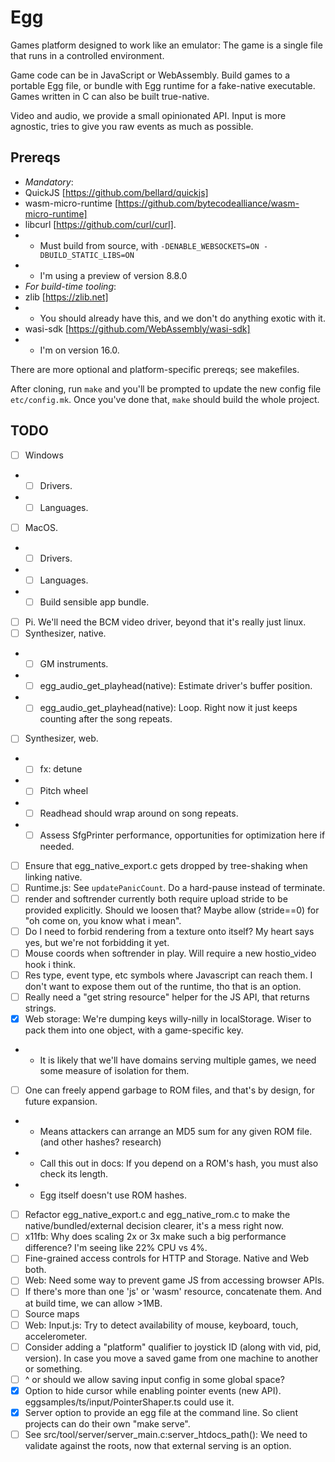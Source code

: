 # Egg

Games platform designed to work like an emulator: The game is a single file that runs in a controlled environment.

Game code can be in JavaScript or WebAssembly.
Build games to a portable Egg file, or bundle with Egg runtime for a fake-native executable.
Games written in C can also be built true-native.

Video and audio, we provide a small opinionated API.
Input is more agnostic, tries to give you raw events as much as possible.

## Prereqs

- *Mandatory*:
- QuickJS [https://github.com/bellard/quickjs]
- wasm-micro-runtime [https://github.com/bytecodealliance/wasm-micro-runtime]
- libcurl [https://github.com/curl/curl].
- - Must build from source, with `-DENABLE_WEBSOCKETS=ON -DBUILD_STATIC_LIBS=ON`
- - I'm using a preview of version 8.8.0
- *For build-time tooling*:
- zlib [https://zlib.net]
- - You should already have this, and we don't do anything exotic with it.
- wasi-sdk [https://github.com/WebAssembly/wasi-sdk]
- - I'm on version 16.0.

There are more optional and platform-specific prereqs; see makefiles.

After cloning, run `make` and you'll be prompted to update the new config file `etc/config.mk`.
Once you've done that, `make` should build the whole project.

## TODO

- [ ] Windows
- - [ ] Drivers.
- - [ ] Languages.
- [ ] MacOS.
- - [ ] Drivers.
- - [ ] Languages.
- - [ ] Build sensible app bundle.
- [ ] Pi. We'll need the BCM video driver, beyond that it's really just linux.
- [ ] Synthesizer, native.
- - [ ] GM instruments.
- - [ ] egg_audio_get_playhead(native): Estimate driver's buffer position.
- - [ ] egg_audio_get_playhead(native): Loop. Right now it just keeps counting after the song repeats.
- [ ] Synthesizer, web.
- - [ ] fx: detune
- - [ ] Pitch wheel
- - [ ] Readhead should wrap around on song repeats.
- - [ ] Assess SfgPrinter performance, opportunities for optimization here if needed.
- [ ] Ensure that egg_native_export.c gets dropped by tree-shaking when linking native.
- [ ] Runtime.js: See `updatePanicCount`. Do a hard-pause instead of terminate.
- [ ] render and softrender currently both require upload stride to be provided explicitly. Should we loosen that? Maybe allow (stride==0) for "oh come on, you know what i mean".
- [ ] Do I need to forbid rendering from a texture onto itself? My heart says yes, but we're not forbidding it yet.
- [ ] Mouse coords when softrender in play. Will require a new hostio_video hook i think.
- [ ] Res type, event type, etc symbols where Javascript can reach them. I don't want to expose them out of the runtime, tho that is an option.
- [ ] Really need a "get string resource" helper for the JS API, that returns strings.
- [x] Web storage: We're dumping keys willy-nilly in localStorage. Wiser to pack them into one object, with a game-specific key.
- - It is likely that we'll have domains serving multiple games, we need some measure of isolation for them.
- [ ] One can freely append garbage to ROM files, and that's by design, for future expansion.
- - Means attackers can arrange an MD5 sum for any given ROM file. (and other hashes? research)
- - Call this out in docs: If you depend on a ROM's hash, you must also check its length.
- - Egg itself doesn't use ROM hashes.
- [ ] Refactor egg_native_export.c and egg_native_rom.c to make the native/bundled/external decision clearer, it's a mess right now.
- [ ] x11fb: Why does scaling 2x or 3x make such a big performance difference? I'm seeing like 22% CPU vs 4%.
- [ ] Fine-grained access controls for HTTP and Storage. Native and Web both.
- [ ] Web: Need some way to prevent game JS from accessing browser APIs.
- [ ] If there's more than one 'js' or 'wasm' resource, concatenate them. And at build time, we can allow >1MB.
- [ ] Source maps
- [ ] Web: Input.js: Try to detect availability of mouse, keyboard, touch, accelerometer.
- [ ] Consider adding a "platform" qualifier to joystick ID (along with vid, pid, version). In case you move a saved game from one machine to another or something.
- [ ] ^ or should we allow saving input config in some global space?
- [x] Option to hide cursor while enabling pointer events (new API). eggsamples/ts/input/PointerShaper.ts could use it.
- [x] Server option to provide an egg file at the command line. So client projects can do their own "make serve".
- [ ] See src/tool/server/server_main.c:server_htdocs_path(): We need to validate against the roots, now that external serving is an option.
